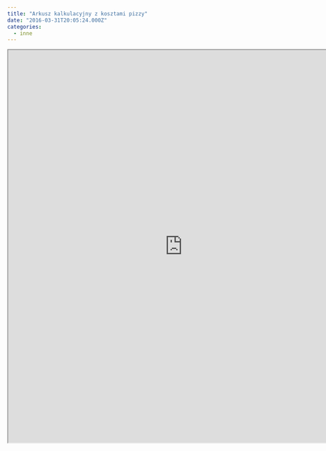```yaml
---
title: "Arkusz kalkulacyjny z kosztami pizzy"
date: "2016-03-31T20:05:24.000Z"
categories: 
  - inne
---
```


<iframe width="800" height="900" src="https://docs.google.com/spreadsheets/d/1ps6254A5EXxp1tfWJVwCRsBf7RMCDROyQJoNhSbSiqM/pubhtml?gid=1270894986&amp;single=true&amp;widget=true&amp;headers=false"></iframe>
